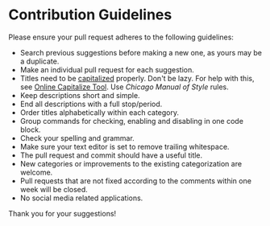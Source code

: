 # Contribution Guidelines

Please ensure your pull request adheres to the following guidelines:

- Search previous suggestions before making a new one, as yours may be a duplicate.
- Make an individual pull request for each suggestion.
- Titles need to be [capitalized](http://grammar.yourdictionary.com/capitalization/rules-for-capitalization-in-titles.html) properly. Don't be lazy. For help with this, see [Online Capitalize Tool](https://headlinecapitalization.com). Use *Chicago Manual of Style* rules.
- Keep descriptions short and simple.
- End all descriptions with a full stop/period.
- Order titles alphabetically within each category.
- Group commands for checking, enabling and disabling in one code block.
- Check your spelling and grammar.
- Make sure your text editor is set to remove trailing whitespace.
- The pull request and commit should have a useful title.
- New categories or improvements to the existing categorization are welcome.
- Pull requests that are not fixed according to the comments within one week will be closed.
- No social media related applications.

Thank you for your suggestions!
